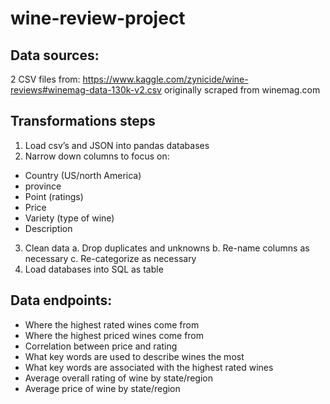 # wine-review-project

## Data sources:
2 CSV files from:
https://www.kaggle.com/zynicide/wine-reviews#winemag-data-130k-v2.csv
originally scraped from winemag.com

## Transformations steps
1.    Load csv’s and JSON into pandas databases
2.    Narrow down columns to focus on:
-    Country (US/north America)
-    province
-    Point (ratings)
-    Price
-    Variety (type of wine)
-    Description
3.    Clean data
a.    Drop duplicates and unknowns
b.    Re-name columns as necessary
c.    Re-categorize as necessary
4.    Load databases into SQL as table

## Data endpoints:
-    Where the highest rated wines come from
-    Where the highest priced wines come from
-    Correlation between price and rating
-    What key words are used to describe wines the most
-    What key words are associated with the highest rated wines
-    Average overall rating of wine by state/region
-    Average price of wine by state/region
